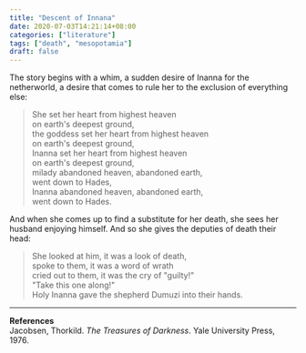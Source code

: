 ```yaml
---
title: "Descent of Innana"
date: 2020-07-03T14:21:14+08:00
categories: ["literature"]
tags: ["death", "mesopotamia"]
draft: false
---
```


The story begins with a whim, a sudden desire of Inanna for the netherworld, a desire that comes to rule her to the exclusion of everything else:

> She set her heart from highest heaven  
on earth's deepest ground,  
the goddess set her heart from highest heaven  
on earth's deepest ground,  
Inanna set her heart from highest heaven  
on earth's deepest ground,  
milady abandoned heaven, abandoned earth,  
went down to Hades,  
Inanna abandoned heaven, abandoned earth,  
went down to Hades.  

And when she comes up to find a substitute for her death, she sees her husband enjoying himself. And so she gives the deputies of death their head:

> She looked at him, it was a look of death,  
spoke to them, it was a word of wrath  
cried out to them, it was the cry of "guilty!"  
"Take this one along!"  
Holy Inanna gave the shepherd Dumuzi into their hands.  

---
**References**  
Jacobsen, Thorkild. *The Treasures of Darkness*. Yale University Press, 1976.
